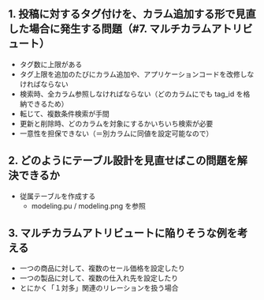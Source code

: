 ## 1. 投稿に対するタグ付けを、カラム追加する形で見直した場合に発生する問題（#7. マルチカラムアトリビュート）

- タグ数に上限がある
- タグ上限を追加のたびにカラム追加や、アプリケーションコードを改修しなければならない
- 検索時、全カラム参照しなければならない（どのカラムにでも tag_id を格納できるため）
- 転じて、複数条件検索が手間
- 更新と削除時、どのカラムを対象にするかいちいち検索が必要
- 一意性を担保できない（＝別カラムに同値を設定可能なので）

## 2. どのようにテーブル設計を見直せばこの問題を解決できるか

- 従属テーブルを作成する
  - modeling.pu / modeling.png を参照

## 3. マルチカラムアトリビュートに陥りそうな例を考える

- 一つの商品に対して、複数のセール価格を設定したり
- 一つの製品に対して、複数の仕入れ先を設定したり
- とにかく「１対多」関連のリレーションを扱う場合

